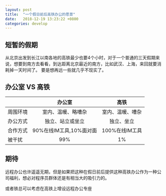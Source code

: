```yaml
---
layout: post
title:  "一个假日前后高铁办公的愿景"
date:   2018-12-19 13:23:22 +0800
categories: develop
---
```


## 短暂的假期 

从北京出发到长江以南各地的高铁最少也要4个小时，对于一个普通的三天假期来说，想要到南方去看看，到达距离北京最近的南方，比如武汉、上海，来回就要消耗掉一天时间了。
要是想再远一些就几乎不现实了。

## 办公室 VS 高铁

|             | 办公室           | 高铁  |
| ------------- |:-------------:| :-----:|
|  周围环境       | 室内、温暖、略嘈杂 |  室内、温暖、嘈杂 |
|  办公方式       | 独立、站立或坐立      |   独立、坐立 |
| 合作方式        | 90%在线IM工具,10%面对面   |  100%在线IM工具 |
| 被干扰        | 99%   |  1% |

## 期待

远程办公也许遥遥无期，但是如果把这种在假日前后提供这种高铁办公作为一种公司福利，想必对程序员群体还是有相当大的吸引力的。





或者铁总可以考虑在高铁上增设远程办公专座
